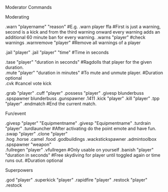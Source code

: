 Moderator Commands

Moderating

.warn "playername" "reason" 
#E.g. .warn player ffa 
#First is just a warning, second is a kick and from the third warning onward every warning adds an additional 60 minute ban for every warning.
.warns "player" #check warnings 
.warnremove "player" #Remove all warnings of a player  

.jail "player"
.jail "player" "time" 
#Time in seconds  

.tase "player" "duration in seconds" #Ragdolls that player for the given duration.  
.mute "player" "duration in minutes" #To mute and unmute player. #Duration optional  
.cvk #cancel vote kick 

.grab "player" 
.cuff "player" 
.possess "player" 
.givesp blunderbuss
.spspawner blunderbuss
.gunspawner 
.1411 
.kick "player" 
.kill "player"
.tpp "player"
.endmatch
#End the current match.  

Fun/event

.givesp "player" "Equipmentname" 
.givesp "Equipmentname"
.turdrain "player"
.turdlauncher #After activating do the point emote and have fun.  
.swap "player"
.clone "player"  
.hog 
.horse 
.camel 
.food 
.godbuildings 
.wackstickspawner 
.admintoolbox 
.spspawner "weapon"  
.fullregen "player" 
.vfullregen #Only usable on yourself 
.banish "player" "duration in seconds" #Free skydiving for player until toggled again or time runs out. 
#Duration optional 

Superpowers

.god "player" 
.superkick "player"
.rapidfire "player" 
.restock "player" 
.restock          
